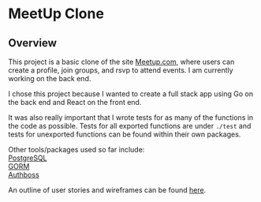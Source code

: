 # MeetUp Clone

## Overview

This project is a basic clone of the site [Meetup.com](https://www.meetup.com/), where users can create a profile, join groups, and rsvp to attend events. I am currently working on the back end.

I chose this project because I wanted to create a full stack app using Go on the back end and React on the front end.

It was also really important that I wrote tests for as many of the functions in the code as possible. Tests for all exported functions are under ` ./test ` and tests for unexported functions can be found within their own packages.

Other tools/packages used so far include: <br>
[PostgreSQL](https://www.postgresql.org/) <br>
[GORM](https://gorm.io/) <br>
[Authboss](https://github.com/volatiletech/authboss) <br>

An outline of user stories and wireframes can be found [here](https://github.com/zoe-gonzales/meet-up-do-stuff/tree/master/process).
